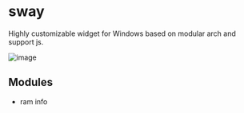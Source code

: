# sway
Highly customizable widget for Windows based on modular arch and support js.

![image](https://user-images.githubusercontent.com/918081/210182477-6d1e00c2-56fb-4815-9375-b30a5dea56f9.png)

## Modules
- ram info
